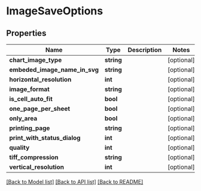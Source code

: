 # ImageSaveOptions

## Properties
Name | Type | Description | Notes
------------ | ------------- | ------------- | -------------
**chart_image_type** | **string** |  | [optional] 
**embeded_image_name_in_svg** | **string** |  | [optional] 
**horizontal_resolution** | **int** |  | [optional] 
**image_format** | **string** |  | [optional] 
**is_cell_auto_fit** | **bool** |  | [optional] 
**one_page_per_sheet** | **bool** |  | [optional] 
**only_area** | **bool** |  | [optional] 
**printing_page** | **string** |  | [optional] 
**print_with_status_dialog** | **int** |  | [optional] 
**quality** | **int** |  | [optional] 
**tiff_compression** | **string** |  | [optional] 
**vertical_resolution** | **int** |  | [optional] 

[[Back to Model list]](../README.md#documentation-for-models) [[Back to API list]](../README.md#documentation-for-api-endpoints) [[Back to README]](../README.md)


